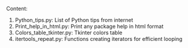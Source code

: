 Content: 

1. Python_tips.py: List of Python tips from internet
2. Print_help_in_html.py: Print any package help in html format
3. Colors_table_tkinter.py: Tkinter colors table
4. itertools_repeat.py: Functions creating iterators for efficient looping
